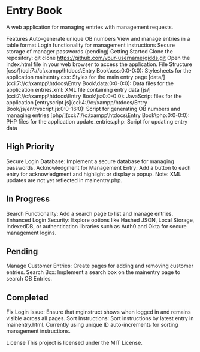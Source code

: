 <h1>Entry Book</h1>
A web application for managing entries with management requests.

Features
Auto-generate unique OB numbers
View and manage entries in a table format
Login functionality for management instructions
Secure storage of manager passwords (pending)
Getting Started
Clone the repository: git clone https://github.com/your-username/gidds.git
Open the index.html file in your web browser to access the application.
File Structure
[css/](cci:7://c:\xampp\htdocs\Entry Book\css:0:0-0:0): Stylesheets for the application
mainentry.css: Styles for the main entry page
[data/](cci:7://c:\xampp\htdocs\Entry Book\data:0:0-0:0): Data files for the application
entries.xml: XML file containing entry data
[js/](cci:7://c:\xampp\htdocs\Entry Book\js:0:0-0:0): JavaScript files for the application
[entryscript.js](cci:4://c:/xampp/htdocs/Entry Book/js/entryscript.js:0:0-16:0): Script for generating OB numbers and managing entries
[php/](cci:7://c:\xampp\htdocs\Entry Book\php:0:0-0:0): PHP files for the application
update_entries.php: Script for updating entry data

<h2>High Priority</h2>
Secure Login Database: Implement a secure database for managing passwords.
Acknowledgment for Management Entry: Add a button to each entry for acknowledgment and highlight or display a popup. Note: XML updates are not yet reflected in mainentry.php.

<h2>In Progress</h2>
Search Functionality: Add a search page to list and manage entries.
Enhanced Login Security: Explore options like Hashed JSON, Local Storage, IndexedDB, or authentication libraries such as Auth0 and Okta for secure management logins.

<h2>Pending</h2>
Manage Customer Entries: Create pages for adding and removing customer entries.
Search Box: Implement a search box on the mainentry page to search OB Entries.

<h2>Completed</h2>
Fix Login Issue: Ensure that mginstruct shows when logged in and remains visible across all pages.
Sort Instructions: Sort instructions by latest entry in mainentry.html. Currently using unique ID auto-increments for sorting management instructions.

License
This project is licensed under the MIT License.


